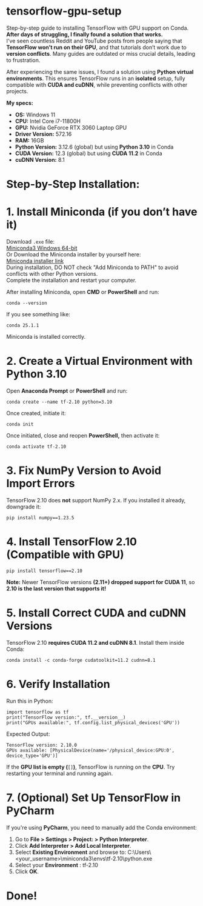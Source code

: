 # tensorflow-gpu-setup
Step-by-step guide to installing TensorFlow with GPU support on Conda.
**After days of struggling, I finally found a solution that works.**  
I've seen countless Reddit and YouTube posts from people saying that **TensorFlow won’t run on their GPU**, and that tutorials don’t work due to **version conflicts**. Many guides are outdated or miss crucial details, leading to frustration.

After experiencing the same issues, I found a solution using **Python virtual environments**. This ensures TensorFlow runs in an **isolated** setup, fully compatible with **CUDA and cuDNN**, while preventing conflicts with other projects.

**My specs:**

* **OS:** Windows 11
* **CPU:** Intel Core i7-11800H
* **GPU:** Nvidia GeForce RTX 3060 Laptop GPU
* **Driver Version:** 572.16
* **RAM:** 16GB
* **Python Version:** 3.12.6 (global) but using **Python 3.10** in Conda
* **CUDA Version:** 12.3 (global) but using **CUDA 11.2** in Conda
* **cuDNN Version:** 8.1

# Step-by-Step Installation:

# 1. Install Miniconda (if you don’t have it)

Download `.exe` file:  
[Miniconda3 Windows 64-bit](https://repo.anaconda.com/miniconda/Miniconda3-latest-Windows-x86_64.exe)  
Or Download the Miniconda installer by yourself here:  
[Miniconda installer link](https://docs.anaconda.com/miniconda/)  
During installation, DO NOT check "Add Miniconda to PATH" to avoid conflicts with other Python versions.  
Complete the installation and restart your computer.

After installing Miniconda, open **CMD** or **PowerShell** and run:

    conda --version

If you see something like:

    conda 25.1.1

Miniconda is installed correctly.

# 2. Create a Virtual Environment with Python 3.10

Open **Anaconda Prompt** or **PowerShell** and run:

    conda create --name tf-2.10 python=3.10

Once created, initiate it:

    conda init

Once initiated, close and reopen **PowerShell,** then activate it:

    conda activate tf-2.10

# 3. Fix NumPy Version to Avoid Import Errors

TensorFlow 2.10 does **not** support NumPy 2.x. If you installed it already, downgrade it:

    pip install numpy==1.23.5

# 4. Install TensorFlow 2.10 (Compatible with GPU)

    pip install tensorflow==2.10

**Note:** Newer TensorFlow versions **(2.11+) dropped support for CUDA 11**, so **2.10 is the last version that supports it!**

# 5. Install Correct CUDA and cuDNN Versions

TensorFlow 2.10 **requires CUDA 11.2 and cuDNN 8.1**. Install them inside Conda:

    conda install -c conda-forge cudatoolkit=11.2 cudnn=8.1

# 6. Verify Installation

Run this in Python:

    import tensorflow as tf
    print("TensorFlow version:", tf.__version__)
    print("GPUs available:", tf.config.list_physical_devices('GPU'))

Expected Output:

    TensorFlow version: 2.10.0
    GPUs available: [PhysicalDevice(name='/physical_device:GPU:0', device_type='GPU')]

If the **GPU list is empty (**`[]`**)**, TensorFlow is running on the **CPU**. Try restarting your terminal and running again.

# 7. (Optional) Set Up TensorFlow in PyCharm

If you're using **PyCharm**, you need to manually add the Conda environment:

1. Go to **File > Settings > Project: <YourProject> > Python Interpreter**.
2. Click **Add Interpreter > Add Local Interpreter**.
3. Select **Existing Environment** and browse to: C:\\Users\\<your\_username>\\miniconda3\\envs\\tf-2.10\\python.exe
4. Select your **Environment** : tf-2.10
5. Click **OK**.

# Done!
